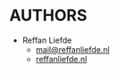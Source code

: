 # AUTHORS

- Reffan Liefde
  - [mail@reffanliefde.nl](mail@reffanliefde.nl)
  - [reffanliefde.nl](https://reffanliefde.nl)
